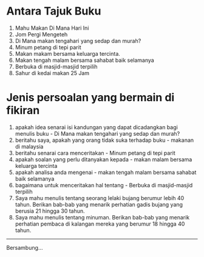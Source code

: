 # Antara Tajuk Buku

1. Mahu Makan Di Mana Hari Ini
2. Jom Pergi Mengeteh
3. Di Mana makan tengahari yang sedap dan murah?
4. Minum petang di tepi parit
5. Makan makam bersama keluarga tercinta.
6. Makan tengah malam bersama sahabat baik selamanya
7. Berbuka di masjid-masjid terpilih
8. Sahur di kedai makan 25 Jam

# Jenis persoalan yang bermain di fikiran
1. apakah idea senarai isi kandungan yang dapat dicadangkan bagi menulis buku - Di Mana makan tengahari yang sedap dan murah?
2. beritahu saya, apakah yang orang tidak suka terhadap buku - makanan di malaysia
3. beritahu senarai cara menceritakan - Minum petang di tepi parit
4. apakah soalan yang perlu ditanyakan kepada - makan malam bersama keluarga tercinta
5. apakah analisa anda mengenai - makan tengah malam bersama sahabat baik selamanya
6. bagaimana untuk menceritakan hal tentang - Berbuka di masjid-masjid terpilih
7. Saya mahu menulis tentang seorang lelaki bujang berumur lebih 40 tahun. Berikan bab-bab yang menarik perhatian gadis bujang yang berusia 21 hingga 30 tahun.
8. Saya mahu menulis tentang minuman. Berikan bab-bab yang menarik perhatian pembaca di kalangan mereka yang berumur 18 hingga 40 tahun.



___
Bersambung...

